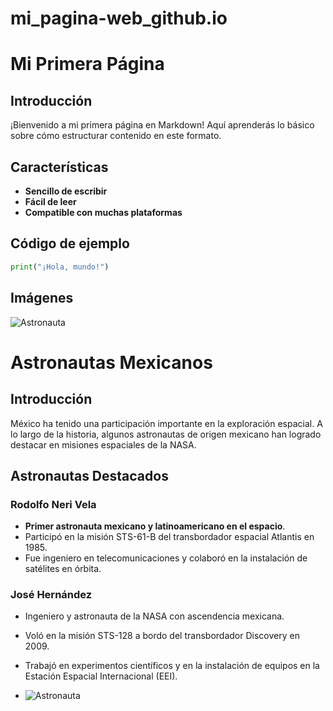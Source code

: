 # mi_pagina-web_github.io
# Mi Primera Página

## Introducción
¡Bienvenido a mi primera página en Markdown! Aquí aprenderás lo básico sobre cómo estructurar contenido en este formato.

## Características
- **Sencillo de escribir**
- **Fácil de leer**
- **Compatible con muchas plataformas**

## Código de ejemplo
```python
print("¡Hola, mundo!")
```
## Imágenes
![Astronauta](https://static.wixstatic.com/media/35d59b_6857c1bd613846dfa2026daf1058ec1e~mv2.jpg/v1/fill/w_568,h_378,al_c,q_80,usm_0.66_1.00_0.01,enc_avif,quality_auto/35d59b_6857c1bd613846dfa2026daf1058ec1e~mv2.jpg)


# Astronautas Mexicanos

## Introducción
México ha tenido una participación importante en la exploración espacial. A lo largo de la historia, algunos astronautas de origen mexicano han logrado destacar en misiones espaciales de la NASA.

## Astronautas Destacados

### Rodolfo Neri Vela
- **Primer astronauta mexicano y latinoamericano en el espacio**.
- Participó en la misión STS-61-B del transbordador espacial Atlantis en 1985.
- Fue ingeniero en telecomunicaciones y colaboró en la instalación de satélites en órbita.

### José Hernández
- Ingeniero y astronauta de la NASA con ascendencia mexicana.
- Voló en la misión STS-128 a bordo del transbordador Discovery en 2009.
- Trabajó en experimentos científicos y en la instalación de equipos en la Estación Espacial Internacional (EEI).

- ![Astronauta](https://ap-cdn.sfo3.digitaloceanspaces.com/uploads/2023/09/astronautas-mexicanos-nasa.jpg)


